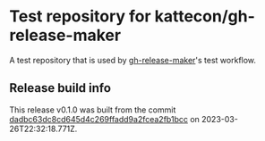 # Test repository for kattecon/gh-release-maker

A test repository that is used by [gh-release-maker](https://github.com/kattecon/gh-release-maker)'s test workflow.

## Release build info

This release v0.1.0 was built from the commit [dadbc63dc8cd645d4c269ffadd9a2fcea2fb1bcc](https://github.com/kattecon/gh-release-maker-test/tree/dadbc63dc8cd645d4c269ffadd9a2fcea2fb1bcc) on 2023-03-26T22:32:18.771Z.
        